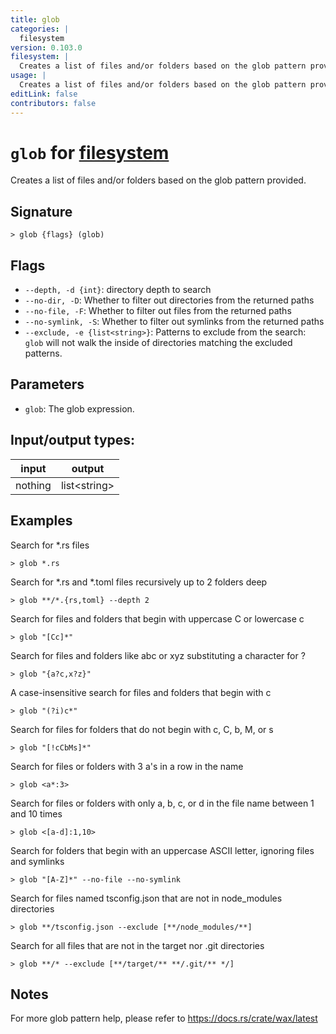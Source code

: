 ```yaml
---
title: glob
categories: |
  filesystem
version: 0.103.0
filesystem: |
  Creates a list of files and/or folders based on the glob pattern provided.
usage: |
  Creates a list of files and/or folders based on the glob pattern provided.
editLink: false
contributors: false
---
```

<!-- This file is automatically generated. Please edit the command in https://github.com/nushell/nushell instead. -->

# `glob` for [filesystem](/commands/categories/filesystem.md)

<div class='command-title'>Creates a list of files and&#x2f;or folders based on the glob pattern provided.</div>

## Signature

```> glob {flags} (glob)```

## Flags

 -  `--depth, -d {int}`: directory depth to search
 -  `--no-dir, -D`: Whether to filter out directories from the returned paths
 -  `--no-file, -F`: Whether to filter out files from the returned paths
 -  `--no-symlink, -S`: Whether to filter out symlinks from the returned paths
 -  `--exclude, -e {list<string>}`: Patterns to exclude from the search: `glob` will not walk the inside of directories matching the excluded patterns.

## Parameters

 -  `glob`: The glob expression.


## Input/output types:

| input   | output       |
| ------- | ------------ |
| nothing | list\<string\> |

## Examples

Search for *.rs files
```nu
> glob *.rs

```

Search for *.rs and *.toml files recursively up to 2 folders deep
```nu
> glob **/*.{rs,toml} --depth 2

```

Search for files and folders that begin with uppercase C or lowercase c
```nu
> glob "[Cc]*"

```

Search for files and folders like abc or xyz substituting a character for ?
```nu
> glob "{a?c,x?z}"

```

A case-insensitive search for files and folders that begin with c
```nu
> glob "(?i)c*"

```

Search for files for folders that do not begin with c, C, b, M, or s
```nu
> glob "[!cCbMs]*"

```

Search for files or folders with 3 a's in a row in the name
```nu
> glob <a*:3>

```

Search for files or folders with only a, b, c, or d in the file name between 1 and 10 times
```nu
> glob <[a-d]:1,10>

```

Search for folders that begin with an uppercase ASCII letter, ignoring files and symlinks
```nu
> glob "[A-Z]*" --no-file --no-symlink

```

Search for files named tsconfig.json that are not in node_modules directories
```nu
> glob **/tsconfig.json --exclude [**/node_modules/**]

```

Search for all files that are not in the target nor .git directories
```nu
> glob **/* --exclude [**/target/** **/.git/** */]

```

## Notes
For more glob pattern help, please refer to https://docs.rs/crate/wax/latest